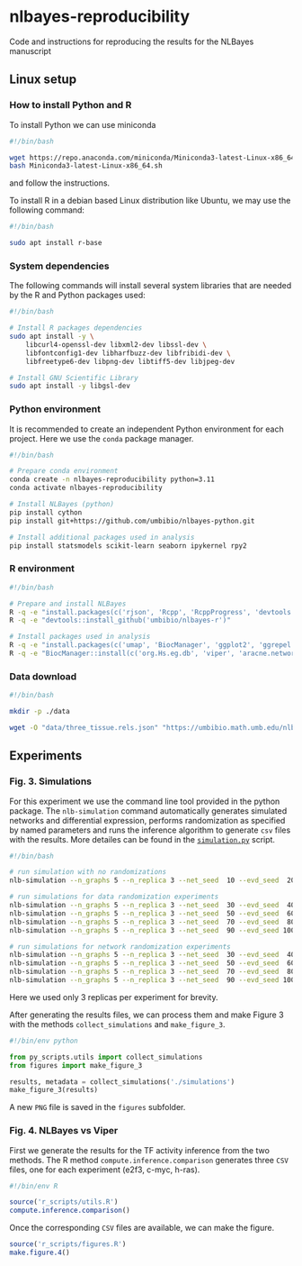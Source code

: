 # nlbayes-reproducibility
Code and instructions for reproducing the results for the NLBayes manuscript

## Linux setup

### How to install Python and R

To install Python we can use miniconda
```bash
#!/bin/bash

wget https://repo.anaconda.com/miniconda/Miniconda3-latest-Linux-x86_64.sh
bash Miniconda3-latest-Linux-x86_64.sh
```
and follow the instructions.

To install R in a debian based Linux distribution like Ubuntu, we may use the following command:
```bash
#!/bin/bash

sudo apt install r-base
```
### System dependencies
The following commands will install several system libraries that are needed by the R and Python packages used:
```bash
#!/bin/bash

# Install R packages dependencies
sudo apt install -y \
    libcurl4-openssl-dev libxml2-dev libssl-dev \
    libfontconfig1-dev libharfbuzz-dev libfribidi-dev \
    libfreetype6-dev libpng-dev libtiff5-dev libjpeg-dev

# Install GNU Scientific Library
sudo apt install -y libgsl-dev
```

### Python environment
It is recommended to create an independent Python environment for each project. Here we use the `conda` package manager.
```bash
#!/bin/bash

# Prepare conda environment
conda create -n nlbayes-reproducibility python=3.11
conda activate nlbayes-reproducibility

# Install NLBayes (python)
pip install cython
pip install git+https://github.com/umbibio/nlbayes-python.git

# Install additional packages used in analysis
pip install statsmodels scikit-learn seaborn ipykernel rpy2
```

### R environment
```bash
#!/bin/bash

# Prepare and install NLBayes
R -q -e "install.packages(c('rjson', 'Rcpp', 'RcppProgress', 'devtools'))"
R -q -e "devtools::install_github('umbibio/nlbayes-r')"

# Install packages used in analysis
R -q -e "install.packages(c('umap', 'BiocManager', 'ggplot2', 'ggrepel'))"
R -q -e "BiocManager::install(c('org.Hs.eg.db', 'viper', 'aracne.networks', 'GEOquery'))"
```

### Data download
```bash
#!/bin/bash

mkdir -p ./data

wget -O "data/three_tissue.rels.json" "https://umbibio.math.umb.edu/nlbayes/assets/data/networks/gtex_chip/homo_sapiens/tissue_independent/three_tissue.rels.json"
```

## Experiments

### Fig. 3. Simulations

For this experiment we use the command line tool provided in the python package. 
The `nlb-simulation` command automatically generates simulated networks and differential
expression, performs randomization as specified by named parameters and runs the inference algorithm to generate `csv` files with the results. More detailes can be found in the [`simulation.py`](https://github.com/umbibio/nlbayes-python/blob/main/nlbayes/commands/simulation.py) script.
```bash
#!/bin/bash

# run simulation with no randomizations
nlb-simulation --n_graphs 5 --n_replica 3 --net_seed  10 --evd_seed  20 --evd_rnd_p 0.00 --outdir ./simulations

# run simulations for data randomization experiments
nlb-simulation --n_graphs 5 --n_replica 3 --net_seed  30 --evd_seed  40 --evd_rnd_p 0.25 --outdir ./simulations
nlb-simulation --n_graphs 5 --n_replica 3 --net_seed  50 --evd_seed  60 --evd_rnd_p 0.50 --outdir ./simulations
nlb-simulation --n_graphs 5 --n_replica 3 --net_seed  70 --evd_seed  80 --evd_rnd_p 0.75 --outdir ./simulations
nlb-simulation --n_graphs 5 --n_replica 3 --net_seed  90 --evd_seed 100 --evd_rnd_p 1.00 --outdir ./simulations

# run simulations for network randomization experiments
nlb-simulation --n_graphs 5 --n_replica 3 --net_seed  30 --evd_seed  40 --net_rnd_p 0.25 --outdir ./simulations
nlb-simulation --n_graphs 5 --n_replica 3 --net_seed  50 --evd_seed  60 --net_rnd_p 0.50 --outdir ./simulations
nlb-simulation --n_graphs 5 --n_replica 3 --net_seed  70 --evd_seed  80 --net_rnd_p 0.75 --outdir ./simulations
nlb-simulation --n_graphs 5 --n_replica 3 --net_seed  90 --evd_seed 100 --net_rnd_p 1.00 --outdir ./simulations
```
Here we used only 3 replicas per experiment for brevity.

After generating the results files, we can process them and make Figure 3 with the methods `collect_simulations` and `make_figure_3`.
```python
#!/bin/env python

from py_scripts.utils import collect_simulations
from figures import make_figure_3

results, metadata = collect_simulations('./simulations')
make_figure_3(results)
```
A new `PNG` file is saved in the `figures` subfolder.

### Fig. 4. NLBayes vs Viper

First we generate the results for the TF activity inference from the two methods.
The R method `compute.inference.comparison` generates three `CSV` files, one for each experiment (e2f3, c-myc, h-ras).
```R
#!/bin/env R

source('r_scripts/utils.R')
compute.inference.comparison()
```

Once the corresponding `CSV` files are available, we can make the figure.
```R
source('r_scripts/figures.R')
make.figure.4()

```

